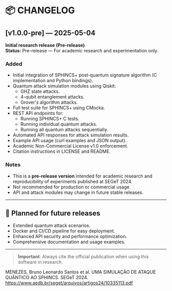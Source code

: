 # 📦 CHANGELOG

## [v1.0.0-pre] — 2025-05-04

**Initial research release (Pre-release)**  
**Status:** Pre-release — For academic research and experimentation only.

### Added
- Initial integration of SPHINCS+ post-quantum signature algorithm (C implementation and Python bindings).
- Quantum attack simulation modules using Qiskit:
  - GHZ state attacks.
  - 4-qubit entanglement attacks.
  - Grover's algorithm attacks.
- Full test suite for SPHINCS+ using CMocka.
- REST API endpoints for:
  - Running SPHINCS+ C tests.
  - Running individual quantum attacks.
  - Running all quantum attacks sequentially.
- Automated API responses for attack simulation results.
- Example API usage (curl examples and JSON output).
- Academic Non-Commercial License v1.0 enforcement.
- Citation instructions in LICENSE and README.

### Notes
- This is a **pre-release version** intended for academic research and reproducibility of experiments published at SEGeT 2024.
- Not recommended for production or commercial usage.
- API and attack modules may change in future stable releases.

---

## 📌 Planned for future releases

- Extended quantum attack scenarios.
- Docker and CI/CD pipeline for easy deployment.
- Enhanced API security and performance optimization.
- Comprehensive documentation and usage examples.

---

> **Important**: Always cite the official publication when using this software in research.

MENEZES, Bruno Leonardo Santos et al. UMA SIMULAÇÃO DE ATAQUE QUÂNTICO AO SPHINCS. SEGeT 2024. https://www.aedb.br/seget/arquivos/artigos24/10335113.pdf
